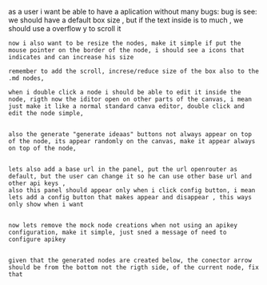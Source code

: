as a user i want be able to have a aplication without many bugs:
bug is see:
    we should have a default box size , but if the text inside is to much , we should use a overflow y to scroll it

    now i also want to be resize the nodes, make it simple if put the mouse pointer on the border of the node, i should see a icons that indicates and can increase his size 

    remember to add the scroll, increse/reduce size of the box also to the .md nodes, 

    when i double click a node i should be able to edit it inside the node, rigth now the iditor open on other parts of the canvas, i mean just make it like a normal standard canva editor, double click and edit the node simple, 


    also the generate "generate ideaas" buttons not always appear on top of the node, its appear randomly on the canvas, make it appear always on top of the node, 


    lets also add a base url in the panel, put the url openrouter as default, but the user can change it so he can use other base url and other api keys ,
    also this panel should appear only when i click config button, i mean lets add a config button that makes appear and disappear , this ways only show when i want 


    now lets remove the mock node creations when not using an apikey configuration, make it simple, just sned a message of need to configure apikey


    given that the generated nodes are created below, the conector arrow should be from the bottom not the rigth side, of the current node, fix that 
        
